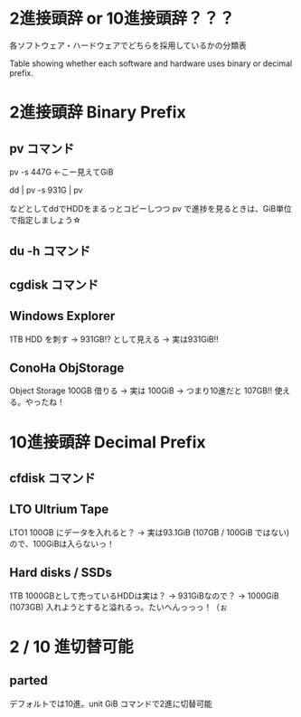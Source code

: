 # 2進接頭辞 or 10進接頭辞？？？
各ソフトウェア・ハードウェアでどちらを採用しているかの分類表

Table showing whether each software and hardware uses binary or decimal prefix.
# 2進接頭辞 Binary Prefix
## pv コマンド
pv -s 447G  <-こー見えてGiB

dd | pv -s 931G | pv

などとしてddでHDDをまるっとコピーしつつ pv で進捗を見るときは、GiB単位で指定しましょう☆

## du -h コマンド

## cgdisk コマンド

## Windows Explorer
1TB HDD を刺す -> 931GB!? として見える -> 実は931GiB!!

## ConoHa ObjStorage
Object Storage 100GB 借りる -> 実は 100GiB -> つまり10進だと 107GB!! 使える。やったね！

# 10進接頭辞 Decimal Prefix
## cfdisk コマンド

## LTO Ultrium Tape
LTO1 100GB にデータを入れると？ -> 実は93.1GiB (107GB / 100GiB ではない)ので、100GiBは入らないっ！

## Hard disks / SSDs
1TB 1000GBとして売っているHDDは実は？ -> 931GiBなので？ -> 1000GiB (1073GB) 入れようとすると溢れるっ。たいへんっっっ！（ぉ

# 2 / 10 進切替可能
## parted
デフォルトでは10進。unit GiB コマンドで2進に切替可能
